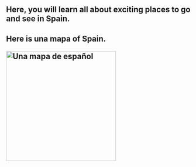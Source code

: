 <html>
<head>
<title>
<h1>Spain's Culture</h1>
 </title>
 </head>
 
<h2> Here, you will learn all about exciting places to go and see in Spain. <h2>
 
 
<body> 
<centre>
<p> Here is <b> una mapa </b> of Spain. <p>
  <img src="http://www.lonelyplanet.com/maps/europe/spain/map_of_spain.jpg" alt="Una mapa de español" height="300" width="300">
  </centre>
 
 </body>
 
 
 </html>

